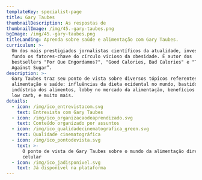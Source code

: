 ```yaml
---
templateKey: specialist-page
title: Gary Taubes
thumbnailDescription: As respostas de
thumbnailImage: /img/45.-gary-taubes.png
bgImage: /img/45.-gary-taubes.png
titleLanding: Aprenda sobre saúde e alimentação com Gary Taubes.
curriculum: >-
  Um dos mais prestigiados jornalistas científicos da atualidade, investiga a
  fundo os fatores-chave do círculo vicioso da obesidade. É autor dos
  bestsellers "Por Que Engordamos?", "Good Calories, Bad Calories" e "The Case
  Against Sugar”.
description: >-
  Gary Taubes traz seu ponto de vista sobre diversos tópicos referentes à
  alimentação e saúde: influências da dieta ocidental no mundo, bastidores da
  indústria dos alimentos, lobby no mercado da alimentação, benefícios da dieta
  low carb, e muito mais.
details:
  - icon: /img/ico_entrevistacom.svg
    text: Entrevista com Gary Taubes
  - icon: /img/ico_organizacaodeaprendizado.svg
    text: Conteúdo organizado por assuntos
  - icon: /img/ico_qualidadecinematografica_green.svg
    text: Qualidade cinematográfica
  - icon: /img/ico_pontodevista.svg
    text: >-
      O ponto de vista de Gary Taubes sobre o mundo da alimentação direto no seu
      celular
  - icon: /img/ico_jadisponivel.svg
    text: Já disponível na plataforma
---
```


